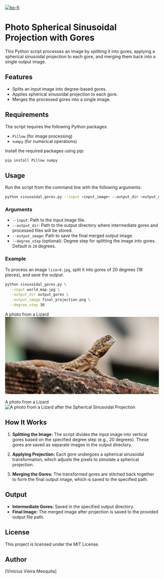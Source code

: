 [![ko-fi](https://ko-fi.com/img/githubbutton_sm.svg)](https://ko-fi.com/X8X8I8RI6)

# Photo Spherical Sinusoidal Projection with Gores

This Python script processes an image by splitting it into gores, applying a spherical sinusoidal projection to each gore, and merging them back into a single output image.

## Features
- Splits an input image into degree-based gores.
- Applies spherical sinusoidal projection to each gore.
- Merges the processed gores into a single image.

## Requirements
The script requires the following Python packages:
- `Pillow` (for image processing)
- `numpy` (for numerical operations)

Install the required packages using pip:
```bash
pip install Pillow numpy
```

## Usage
Run the script from the command line with the following arguments:

```bash
python sinusoidal_gores.py --input <input_image> --output_dir <output_directory> --output_image <output_image> --degree_step <degree_step>
```

### Arguments
- `--input`: Path to the input image file.
- `--output_dir`: Path to the output directory where intermediate gores and processed files will be stored.
- `--output_image`: Path to save the final merged output image.
- `--degree_step` (optional): Degree step for splitting the image into gores. Default is `20` degrees.

### Example
To process an image `lizard.jpg`, split it into gores of 20 degrees (18 pieces), and save the output:

```bash
python sinusoidal_gores.py \
  --input world_map.jpg \
  --output_dir output_gores \
  --output_image final_projection.png \
  --degree_step 30
```

A photo from a Lizard
![A photo from a Lizard](lizard.jpg)

A photo from a Lizard
![A photo from a Lizard after the Spherical Sinusoidal Projection](lizard_projected_image.png) 

## How It Works

1. **Splitting the Image:**
   The script divides the input image into vertical gores based on the specified degree step (e.g., 20 degrees). These gores are saved as separate images in the output directory.

2. **Applying Projection:**
   Each gore undergoes a spherical sinusoidal transformation, which adjusts the pixels to simulate a spherical projection.

3. **Merging the Gores:**
   The transformed gores are stitched back together to form the final output image, which is saved to the specified path.

## Output
- **Intermediate Gores:** Saved in the specified output directory.
- **Final Image:** The merged image after projection is saved to the provided output file path.

## License
This project is licensed under the MIT License.

## Author
[Vinícius Vieira Mesquita]


